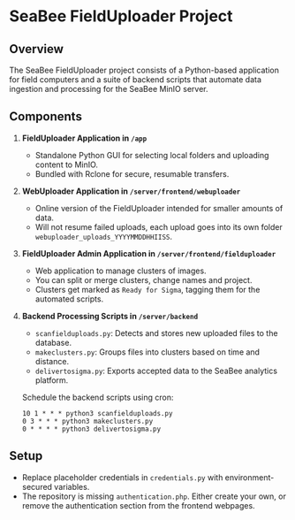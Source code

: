 # SeaBee FieldUploader Project

## Overview
The SeaBee FieldUploader project consists of a Python-based application for field computers and a suite of backend scripts that automate data ingestion and processing for the SeaBee MinIO server.

## Components
1. **FieldUploader Application in `/app`**  
   - Standalone Python GUI for selecting local folders and uploading content to MinIO.  
   - Bundled with Rclone for secure, resumable transfers.

2. **WebUploader Application in `/server/frontend/webuploader`**
   - Online version of the FieldUploader intended for smaller amounts of data.
   - Will not resume failed uploads, each upload goes into its own folder `webuploader_uploads_YYYYMMDDHHIISS`.

3. **FieldUploader Admin Application in `/server/frontend/fielduploader`**
   - Web application to manage clusters of images.
   - You can split or merge clusters, change names and project.
   - Clusters get marked as `Ready for Sigma`, tagging them for the automated scripts.

4. **Backend Processing Scripts in `/server/backend`**  
   - `scanfielduploads.py`: Detects and stores new uploaded files to the database.  
   - `makeclusters.py`: Groups files into clusters based on time and distance.  
   - `delivertosigma.py`: Exports accepted data to the SeaBee analytics platform.

   Schedule the backend scripts using cron:
   ```
   10 1 * * * python3 scanfielduploads.py
   0 3 * * * python3 makeclusters.py
   0 * * * * python3 delivertosigma.py
   ```


## Setup
- Replace placeholder credentials in `credentials.py` with environment-secured variables.
- The repository is missing `authentication.php`. Either create your own, or remove the authentication section from the frontend webpages.
